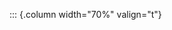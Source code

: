 <!-- Copyright (C) 2024  Kevin Sandom -->
<!-- Begin a new column of width 70%. -->

::: {.column width="70%" valign="t"}
